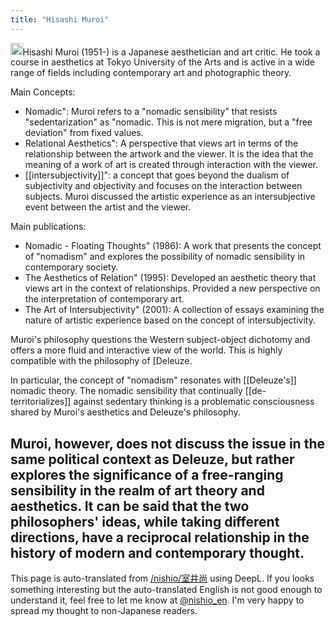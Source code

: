 ```yaml
---
title: "Hisashi Muroi"
---
```


<img src='https://scrapbox.io/api/pages/nishio-en/claude/icon' alt='claude.icon' height="19.5"/>Hisashi Muroi (1951-) is a Japanese aesthetician and art critic. He took a course in aesthetics at Tokyo University of the Arts and is active in a wide range of fields including contemporary art and photographic theory.

Main Concepts:
- Nomadic": Muroi refers to a "nomadic sensibility" that resists "sedentarization" as "nomadic. This is not mere migration, but a "free deviation" from fixed values.
- Relational Aesthetics": A perspective that views art in terms of the relationship between the artwork and the viewer. It is the idea that the meaning of a work of art is created through interaction with the viewer.
- [[intersubjectivity]]": a concept that goes beyond the dualism of subjectivity and objectivity and focuses on the interaction between subjects. Muroi discussed the artistic experience as an intersubjective event between the artist and the viewer.

Main publications:
- Nomadic - Floating Thoughts" (1986): A work that presents the concept of "nomadism" and explores the possibility of nomadic sensibility in contemporary society.
- The Aesthetics of Relation" (1995): Developed an aesthetic theory that views art in the context of relationships. Provided a new perspective on the interpretation of contemporary art.
- The Art of Intersubjectivity" (2001): A collection of essays examining the nature of artistic experience based on the concept of intersubjectivity.

Muroi's philosophy questions the Western subject-object dichotomy and offers a more fluid and interactive view of the world. This is highly compatible with the philosophy of [Deleuze.

In particular, the concept of "nomadism" resonates with [[Deleuze's]] nomadic theory. The nomadic sensibility that continually [[de-territorializes]] against sedentary thinking is a problematic consciousness shared by Muroi's aesthetics and Deleuze's philosophy.

Muroi, however, does not discuss the issue in the same political context as Deleuze, but rather explores the significance of a free-ranging sensibility in the realm of art theory and aesthetics. It can be said that the two philosophers' ideas, while taking different directions, have a reciprocal relationship in the history of modern and contemporary thought.
---
This page is auto-translated from [/nishio/室井尚](https://scrapbox.io/nishio/室井尚) using DeepL. If you looks something interesting but the auto-translated English is not good enough to understand it, feel free to let me know at [@nishio_en](https://twitter.com/nishio_en). I'm very happy to spread my thought to non-Japanese readers.